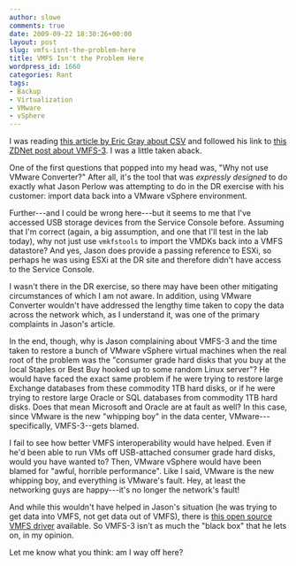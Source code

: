 ```yaml
---
author: slowe
comments: true
date: 2009-09-22 18:30:26+00:00
layout: post
slug: vmfs-isnt-the-problem-here
title: VMFS Isn't the Problem Here
wordpress_id: 1660
categories: Rant
tags:
- Backup
- Virtualization
- VMware
- vSphere
---
```


I was reading [this article by Eric Gray about CSV](http://www.vcritical.com/2009/09/hands-off-that-csv/) and followed his link to [this ZDNet post about VMFS-3](http://blogs.zdnet.com/perlow/?p=11084). I was a little taken aback.

One of the first questions that popped into my head was, "Why not use VMware Converter?" After all, it's the tool that was _expressly designed_ to do exactly what Jason Perlow was attempting to do in the DR exercise with his customer: import data back into a VMware vSphere environment.

Further---and I could be wrong here---but it seems to me that I've accessed USB storage devices from the Service Console before. Assuming that I'm correct (again, a big assumption, and one that I'll test in the lab today), why not just use `vmkfstools` to import the VMDKs back into a VMFS datastore? And yes, Jason does provide a passing reference to ESXi, so perhaps he was using ESXi at the DR site and therefore didn't have access to the Service Console.

I wasn't there in the DR exercise, so there may have been other mitigating circumstances of which I am not aware. In addition, using VMware Converter wouldn't have addressed the lengthy time taken to copy the data across the network which, as I understand it, was one of the primary complaints in Jason's article.

In the end, though, why is Jason complaining about VMFS-3 and the time taken to restore a bunch of VMware vSphere virtual machines when the real root of the problem was the "consumer grade hard disks that you buy at the local Staples or Best Buy hooked up to some random Linux server"? He would have faced the exact same problem if he were trying to restore large Exchange databases from these commodity 1TB hard disks, or if he were trying to restore large Oracle or SQL databases from commodity 1TB hard disks. Does that mean Microsoft and Oracle are at fault as well? In this case, since VMware is the new "whipping boy" in the data center, VMware---specifically, VMFS-3--gets blamed.

I fail to see how better VMFS interoperability would have helped. Even if he'd been able to run VMs off USB-attached consumer grade hard disks, would you have wanted to? Then, VMware vSphere would have been blamed for "awful, horrible performance". Like I said, VMware is the new whipping boy, and everything is VMware's fault. Hey, at least the networking guys are happy---it's no longer the network's fault!

And while this wouldn't have helped in Jason's situation (he was trying to get data into VMFS, not get data out of VMFS), there is [this open source VMFS driver](http://code.google.com/p/vmfs/) available. So VMFS-3 isn't as much the "black box" that he lets on, in my opinion.

Let me know what you think: am I way off here?
